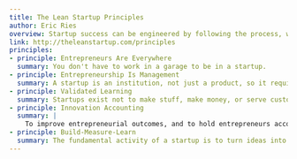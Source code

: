 ```yaml
---
title: The Lean Startup Principles
author: Eric Ries
overview: Startup success can be engineered by following the process, which means it can be learned, which means it can be taught.
link: http://theleanstartup.com/principles
principles:
- principle: Entrepreneurs Are Everywhere
  summary: You don't have to work in a garage to be in a startup.
- principle: Entrepreneurship Is Management
  summary: A startup is an institution, not just a product, so it requires management, a new kind of management specifically geared to its context.
- principle: Validated Learning
  summary: Startups exist not to make stuff, make money, or serve customers. They exist to learn how to build a sustainable business. This learning can be validated scientifically, by running experiments that allow us to test each element of our vision.
- principle: Innovation Accounting
  summary: |
    To improve entrepreneurial outcomes, and to hold entrepreneurs accountable, we need to focus on the boring stuff: how to measure progress, how to setup milestones, how to prioritize work. This requires a new kind of accounting, specific to startups.
- principle: Build-Measure-Learn
  summary: The fundamental activity of a startup is to turn ideas into products, measure how customers respond, and then learn whether to pivot or persevere. All successful startup processes should be geared to accelerate that feedback loop.
---
```

